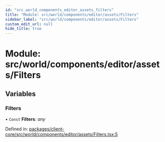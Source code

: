 ```yaml
---
id: "src_world_components_editor_assets_filters"
title: "Module: src/world/components/editor/assets/Filters"
sidebar_label: "src/world/components/editor/assets/Filters"
custom_edit_url: null
hide_title: true
---
```


# Module: src/world/components/editor/assets/Filters

## Variables

### Filters

• `Const` **Filters**: *any*

Defined in: [packages/client-core/src/world/components/editor/assets/Filters.tsx:5](https://github.com/xr3ngine/xr3ngine/blob/2d83606b6/packages/client-core/src/world/components/editor/assets/Filters.tsx#L5)
